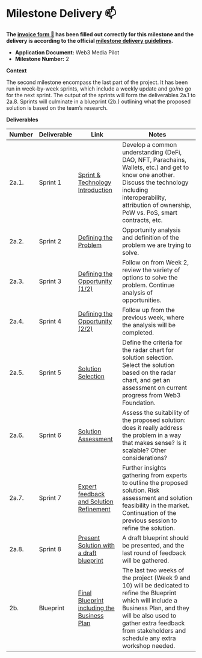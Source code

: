 # Milestone Delivery :mailbox:

**The [invoice form :pencil:](https://docs.google.com/forms/d/e/1FAIpQLSfmNYaoCgrxyhzgoKQ0ynQvnNRoTmgApz9NrMp-hd8mhIiO0A/viewform) has been filled out correctly for this milestone and the delivery is according to the official [milestone delivery guidelines](https://github.com/w3f/Grants-Program/blob/master/docs/milestone-deliverables-guidelines.md).**

- **Application Document:** Web3 Media Pilot
- **Milestone Number:** 2

**Context**

The second milestone encompass the last part of the project. It has been run in week-by-week sprints, which include a weekly update and go/no go for the next sprint. The output of the sprints will form the deliverables 2a.1 to 2a.8. Sprints will culminate in a blueprint (2b.) outlining what the proposed solution is based on the team’s research.

**Deliverables**

| Number | Deliverable | Link                                                                                                                                          | Notes                                                                                                                                                                                                                                         |
| ------ | ----------- | --------------------------------------------------------------------------------------------------------------------------------------------- | --------------------------------------------------------------------------------------------------------------------------------------------------------------------------------------------------------------------------------------------- |
| 2a.1.  | Sprint 1    | [Sprint & Technology Introduction](https://github.com/CogencyWeb3/Web3MediaPilot/blob/main/Deliverables/Cogency-Deliverable_2a1.md)           | Develop a common understanding (DeFi, DAO, NFT, Parachains, Wallets, etc.) and get to know one another. Discuss the technology including interoperability, attribution of ownership, PoW vs. PoS, smart contracts, etc.                       |
| 2a.2.  | Sprint 2    | [Defining the Problem](https://github.com/CogencyWeb3/Web3MediaPilot/blob/main/Deliverables/Cogency-Deliverable_2a2.md)                       | Opportunity analysis and definition of the problem we are trying to solve.                                                                                                                                                                    |
| 2a.3.  | Sprint 3    | [Defining the Opportunity (1/2)](https://github.com/CogencyWeb3/Web3MediaPilot/blob/main/Deliverables/Cogency-Deliverable_2a3.md)             | Follow on from Week 2, review the variety of options to solve the problem. Continue analysis of opportunities.                                                                                                                                |
| 2a.4.  | Sprint 4    | [Defining the Opportunity (2/2)](https://github.com/CogencyWeb3/Web3MediaPilot/blob/main/Deliverables/Cogency-Deliverable_2a4.md)             | Follow up from the previous week, where the analysis will be completed.                                                                                                                                                                       |
| 2a.5.  | Sprint 5    | [Solution Selection](https://github.com/CogencyWeb3/Web3MediaPilot/blob/main/Deliverables/Cogency-Deliverable_2a5.md)                         | Define the criteria for the radar chart for solution selection. Select the solution based on the radar chart, and get an assessment on current progress from Web3 Foundation.                                                                 |
| 2a.6.  | Sprint 6    | [Solution Assessment](https://github.com/CogencyWeb3/Web3MediaPilot/blob/main/Deliverables/Cogency-Deliverable_2a6.md)                        | Assess the suitability of the proposed solution: does it really address the problem in a way that makes sense? Is it scalable? Other considerations?                                                                                          |
| 2a.7.  | Sprint 7    | [Expert feedback and Solution Refinement](https://github.com/CogencyWeb3/Web3MediaPilot/blob/main/Deliverables/Cogency-Deliverable_2a7.md)    | Further insights gathering from experts to outline the proposed solution. Risk assessment and solution feasibility in the market. Continuation of the previous session to refine the solution.                                                |
| 2a.8.  | Sprint 8    | [Present Solution with a draft blueprint](https://github.com/CogencyWeb3/Web3MediaPilot/blob/main/Deliverables/Cogency-Deliverable_2a8.md)    | A draft blueprint should be presented, and the last round of feedback will be gathered.                                                                                                                                                       |
| 2b.    | Blueprint   | [Final Blueprint including the Business Plan](https://github.com/CogencyWeb3/Web3MediaPilot/blob/main/Deliverables/Cogency-Deliverable_2b.md) | The last two weeks of the project (Week 9 and 10) will be dedicated to refine the Blueprint which will include a Business Plan, and they will be also used to gather extra feedback from stakeholders and schedule any extra workshop needed. |

